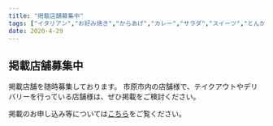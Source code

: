 ```yaml
---
title: "掲載店舗募集中"
tags: ["イタリアン","お好み焼き","からあげ","カレー","サラダ","スイーツ","とんかつ","パン","中華","串カツ","居酒屋","洋食","焼き肉","蕎麦"]
date: 2020-4-29
---
```

<h2>掲載店舗募集中</h2>
掲載店舗を随時募集しております。
市原市内の店舗様で、テイクアウトやデリバリーを行っている店舗様は、ぜひ掲載をご検討ください。

掲載のお申し込み等については<a href="https://takeout-ichihara.info/contact">こちら</a>をご覧ください。
